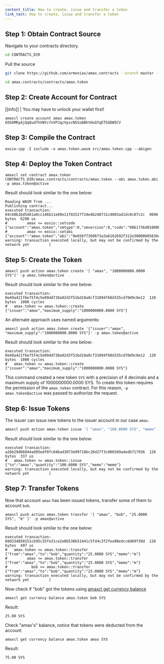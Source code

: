 ```yaml
---
content_title: How to create, issue and transfer a token
link_text: How to create, issue and transfer a token
---
```


## Step 1: Obtain Contract Source

Navigate to your contracts directory.

```sh
cd CONTRACTS_DIR
```

Pull the source
```sh
git clone https://github.com/armoniax/amax.contracts --branch master --single-branch
```

```sh
cd amax.contracts/contracts/amax.token
```

## Step 2: Create Account for Contract
[[info]]
| You may have to unlock your wallet first!

```shell
amaxcl create account amax amax.token EOS6MRyAjQq8ud7hVNYcfnVPJqcVpscN5So8BhtHuGYqET5GDW5CV
```

## Step 3: Compile the Contract

```shell
eosio-cpp -I include -o amax.token.wasm src/amax.token.cpp --abigen
```

## Step 4: Deploy the Token Contract

```shell
amaxcl set contract amax.token CONTRACTS_DIR/amax.contracts/contracts/amax.token --abi amax.token.abi -p amax.token@active
```

Result should look similar to the one below:
```console
Reading WASM from ...
Publishing contract...
executed transaction: 69c68b1bd5d61a0cc146b11e89e11f02527f24e4b240731c4003ad1dc0c87c2c  9696 bytes  6290 us
#         amax <= eosio::setcode               {"account":"amax.token","vmtype":0,"vmversion":0,"code":"0061736d0100000001aa011c60037f7e7f0060047f...
#         amax <= eosio::setabi                {"account":"amax.token","abi":"0e656f73696f3a3a6162692f312e30000605636c6f73650002056f776e6572046e61...
warning: transaction executed locally, but may not be confirmed by the network yet         ]
```

## Step 5: Create the Token

```shell
amaxcl push action amax.token create '[ "amax", "1000000000.0000 SYS"]' -p amax.token@active
```

Result should look similar to the one below:
```console
executed transaction: 0e49a421f6e75f4c5e09dd738a02d3f51bd18a0cf31894f68d335cd70d9c0e12  120 bytes  1000 cycles
#   amax.token <= amax.token::create          {"issuer":"amax","maximum_supply":"1000000000.0000 SYS"}
```

An alternate approach uses named arguments:

```shell
amaxcl push action amax.token create '{"issuer":"amax", "maximum_supply":"1000000000.0000 SYS"}' -p amax.token@active
```

Result should look similar to the one below:
```console
executed transaction: 0e49a421f6e75f4c5e09dd738a02d3f51bd18a0cf31894f68d335cd70d9c0e12  120 bytes  1000 cycles
#   amax.token <= amax.token::create          {"issuer":"amax","maximum_supply":"1000000000.0000 SYS"}
```
This command created a new token `SYS` with a precision of 4 decimals and a maximum supply of 1000000000.0000 SYS.  To create this token requires the permission of the `amax.token` contract. For this reason, `-p amax.token@active` was passed to authorize the request.

## Step 6: Issue Tokens

The issuer can issue new tokens to the issuer account in our case `amax`.

```sh
amaxcl push action amax.token issue '[ "amax", "100.0000 SYS", "memo" ]' -p amax@active
```

Result should look similar to the one below:
```console
executed transaction: a26b29d66044ad95edf0fc04bad3073e99718bc26d27f3c006589adedb717936  128 bytes  337 us
#   amax.token <= amax.token::issue           {"to":"amax","quantity":"100.0000 SYS","memo":"memo"}
warning: transaction executed locally, but may not be confirmed by the network yet         ]
```

## Step 7: Transfer Tokens

Now that account `amax` has been issued tokens, transfer some of them to account `bob`.

```shell
amaxcl push action amax.token transfer '[ "amax", "bob", "25.0000 SYS", "m" ]' -p amax@active
```

Result should look similar to the one below:
```console
executed transaction: 60d334850151cb95c35fe31ce2e8b536b51441c5fd4c3f2fea98edcc6d69f39d  128 bytes  497 us
#   amax.token <= amax.token::transfer        {"from":"amax","to":"bob","quantity":"25.0000 SYS","memo":"m"}
#         amax <= amax.token::transfer        {"from":"amax","to":"bob","quantity":"25.0000 SYS","memo":"m"}
#           bob <= amax.token::transfer        {"from":"amax","to":"bob","quantity":"25.0000 SYS","memo":"m"}
warning: transaction executed locally, but may not be confirmed by the network yet         ]
```
Now check if "bob" got the tokens using [amaxcl get currency balance](https://developers.eos.io/manuals/eos/latest/amaxcl/command-reference/get/currency-balance)

```shell
amaxcl get currency balance amax.token bob SYS
```

Result:
```console
25.00 SYS
```

Check "amax's" balance, notice that tokens were deducted from the account

```shell
amaxcl get currency balance amax.token amax SYS
```

Result:
```console
75.00 SYS
```